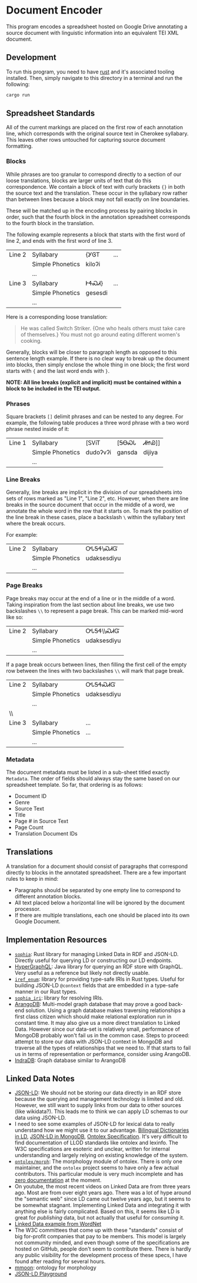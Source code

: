 # Document Encoder
This program encodes a spreadsheet hosted on Google Drive annotating a source document with linguistic information into an equivalent TEI XML document.

## Development
To run this program, you need to have [rust](https://www.rust-lang.org/tools/install) and it's associated tooling installed.
Then, simply navigate to this directory in a terminal and run the following:

```sh
cargo run
```

## Spreadsheet Standards
All of the current markings are placed on the first row of each annotation line, which corresponds with the original source text in Cherokee syllabary.
This leaves other rows untouched for capturing source document formatting.

### Blocks
While phrases are too granular to correspond directly to a section of our loose translations, blocks are larger units of text that do this correspondence.
We contain a block of text with curly brackets `{}` in both the source text and the translation.
These occur in the syllabary row rather than between lines because a block may not fall exactly on line boundaries.

These will be matched up in the encoding process by pairing blocks in order,
such that the fourth block in the annotation spreadsheet corresponds to the fourth block in the translation.

The following example represents a block that starts with the first word of line 2, and ends with the first word of line 3.

|        |                  |         |     |
|--------|------------------|---------|-----|
| Line 2 | Syllabary        | {ᎩᎶᎢ    | ... |
|        | Simple Phonetics | ⁠kiloʔi  |     |
|        | ...              |         |     |
| Line 3 | Syllabary        | ᎨᏎᏍᏗ}   | ... |
|        | Simple Phonetics | ⁠gesesdi |     |
|        | ...              |         |     |

Here is a corresponding loose translation:

> He was called Switch Striker.
> {One who heals others must take care of themselves.}
> You must not go around eating different women's cooking.

Generally, blocks will be closer to paragraph length as opposed to this sentence length example.
If there is no clear way to break up the document into blocks, then simply enclose the whole thing in one block; the first word starts with `{` and the last word ends with `}`.

**NOTE: All line breaks (explicit and implicit) must be contained within a block to be included in the TEI output.**

### Phrases
Square brackets `[]` delimit phrases and can be nested to any degree.
For example, the following table produces a three word phrase with a two word phrase nested inside of it:

|        |                  |           |          |           |
| -----  | ---------------  | --------- | -------- | --------- |
| Line 1 | Syllabary        | [ᏚᏙᎥᎢ     | [ᎦᎾᏍᏓ    | ᏗᏥᏯ]]     |
|        | Simple Phonetics | dudoʔvʔi  | gansda   | di⁠ji⁠ya    |
|        | ...              |           |          |           |

### Line Breaks
Generally, line breaks are implicit in the division of our spreadsheets into sets of rows marked as "Line 1", "Line 2", etc.
However, when there are line breaks in the source document that occur in the middle of a word, we annotate the whole word in the row that it starts on.
To mark the position of the line break in these cases, place a backslash `\` within the syllabary text where the break occurs.

For example:

|        |                  |             |
|--------|------------------|-------------|
| Line 2 | Syllabary        | ᎤᏓᎦᏎ\\ᏍᏗᏳ    |
|        | Simple Phonetics | ⁠u⁠da⁠k⁠se⁠sdiyu |
|        | ...              |             |

### Page Breaks
Page breaks may occur at the end of a line or in the middle of a word.
Taking inspiration from the last section about line breaks, we use two backslashes `\\` to represent a page break.
This can be marked mid-word like so:

|        |                  |             |
|--------|------------------|-------------|
| Line 2 | Syllabary        | ᎤᏓᎦᏎ\\\\ᏍᏗᏳ   |
|        | Simple Phonetics | ⁠u⁠da⁠k⁠se⁠sdiyu |
|        | ...              |             |

If a page break occurs between lines, then filling the first cell of the empty row between the lines with two backslashes `\\` will mark that page break.

|        |                  |             |
|--------|------------------|-------------|
| Line 2 | Syllabary        | ᎤᏓᎦᏎᏍᏗᏳ |
|        | Simple Phonetics | ⁠u⁠da⁠k⁠se⁠sdiyu |
|        | ...              |             |
| \\\\   |                  |             |
| Line 3 | Syllabary        | ...         |
|        | Simple Phonetics | ...         |
|        | ...              |             |

### Metadata
The document metadata must be listed in a sub-sheet titled exactly `Metadata`.
The order of fields should always stay the same based on our spreadsheet template.
So far, that ordering is as follows: 

- Document ID
- Genre
- Source Text
- Title
- Page # in Source Text
- Page Count
- Translation Document IDs

## Translations
A translation for a document should consist of paragraphs that correspond directly to blocks in the annotated spreadsheet.
There are a few important rules to keep in mind:
- Paragraphs should be separated by one empty line to correspond to different annotation blocks.
- All text placed below a horizontal line will be ignored by the document processor.
- If there are multiple translations, each one should be placed into its own Google Document.

## Implementation Resources
- [`sophia`](https://github.com/pchampin/sophia_rs): Rust library for managing Linked Data in RDF and JSON-LD.
  Directly useful for querying LD or constructing our LD endpoints.
- [HyperGraphQL](https://github.com/hypergraphql/hypergraphql): Java library for querying an RDF store with GraphQL.
  Very useful as a reference but likely not directly usable.
- [`iref_enum`](https://docs.rs/iref-enum/1.1.0/iref_enum/): library for providing type-safe IRIs in Rust types.
  Useful for building JSON-LD `@context` fields that are embedded in a type-safe manner in our Rust types.
- [`sophia_iri`](https://crates.io/crates/sophia_iri): library for resolving IRIs.
- [ArangoDB](https://www.arangodb.com): Multi-model graph database that may prove a good back-end solution.
  Using a graph database makes traversing relationships a first class citizen which should make relational exploration run in constant time.
  It may also give us a more direct translation to Linked Data.
  However since our data-set is relatively small, performance of MongoDB probably won't fail us in the common case.
  Steps to proceed: attempt to store our data with JSON-LD context in MongoDB and traverse all the types of relationships that we need to.
  If that starts to fail us in terms of representation or performance, consider using ArangoDB.
- [IndraDB](https://github.com/indradb/indradb): Graph database similar to ArangoDB
  
## Linked Data Notes
- [JSON-LD](http://manu.sporny.org/2014/json-ld-origins-2/): We should not be storing our data directly in an RDF store because the querying and management technology is limited and old.
  However, we still want to supply links from our data to other sources (like wikidata?).
  This leads me to think we can apply LD schemas to our data using JSON-LD.
- I need to see some examples of JSON-LD for lexical data to really understand how we might use it to our advantage. [Bilingual Dictionaries in LD](https://www.w3.org/2015/09/bpmlod-reports/bilingual-dictionaries/), [JSON-LD in MongoDB](https://www.slideshare.net/gkellogg1/jsonld-and-mongodb), [Ontolex Specification](https://www.w3.org/2016/05/ontolex/#core).
  It's very difficult to find documentation of LLOD standards like ontolex and lexinfo.
  The W3C specifications are esoteric and unclear, written for internal understanding and largely relying on existing knowledge of the system.
- [`ontolex/morph`](https://github.com/ontolex/morph): The morphology module of ontolex.
  There is only one maintainer, and the `ontolex` project seems to have only a few actual contributors.
  This particular module is very much incomplete and has [zero documentation](https://ontolex.github.io/morph/) at the moment.
- On youtube, the most recent videos on Linked Data are from three years ago.
  Most are from over eight years ago.
  There was a lot of hype around the "semantic web" since LD came out twelve years ago, but it seems to be somewhat stagnant.
  Implementing Linked Data and integrating it with anything else is fairly complicated.
  Based on this, it seems like LD is great for *publishing* data, but not actually that useful for *consuming* it.
- [Linked Data example from WordNet](https://elex.link/elex2017/wp-content/uploads/2017/09/paper36.pdf)
- The W3C committees that come up with these "standards" consist of big for-profit companies that pay to be members.
  This model is largely not community minded, and even though some of the specifications are hosted on GitHub, people don't seem to contribute there.
  There is hardly any public visibility for the development process of these specs, I have found after reading for several hours.
- [mmoon](https://mmoon.org): ontology for morphology
- [JSON-LD Playground](https://json-ld.org/playground/)
